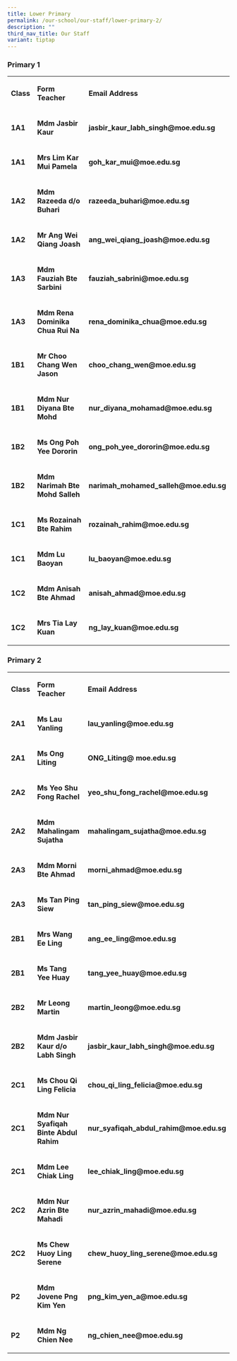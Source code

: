 ```yaml
---
title: Lower Primary
permalink: /our-school/our-staff/lower-primary-2/
description: ""
third_nav_title: Our Staff
variant: tiptap
---
```

<h3><strong>Primary 1</strong></h3><table><tbody><tr><td rowspan="1" colspan="1"><p><strong>Class</strong></p></td><td rowspan="1" colspan="1"><p><strong>Form Teacher</strong></p></td><td rowspan="1" colspan="1"><p><strong>Email Address</strong></p></td></tr><tr><td rowspan="1" colspan="1"><p><strong>1A1</strong></p></td><td rowspan="1" colspan="1"><p><strong>Mdm Jasbir Kaur</strong></p></td><td rowspan="1" colspan="1"><p><strong>jasbir_kaur_labh_singh@moe.edu.sg</strong></p></td></tr><tr><td rowspan="1" colspan="1"><p><strong>1A1</strong></p></td><td rowspan="1" colspan="1"><p><strong>Mrs Lim Kar Mui Pamela</strong></p></td><td rowspan="1" colspan="1"><p><strong>goh_kar_mui@moe.edu.sg</strong></p></td></tr><tr><td rowspan="1" colspan="1"><p><strong>1A2</strong></p></td><td rowspan="1" colspan="1"><p><strong>Mdm Razeeda d/o Buhari</strong></p></td><td rowspan="1" colspan="1"><p><strong>razeeda_buhari@moe.edu.sg</strong></p></td></tr><tr><td rowspan="1" colspan="1"><p><strong>1A2</strong></p></td><td rowspan="1" colspan="1"><p><strong>Mr Ang Wei Qiang Joash</strong></p></td><td rowspan="1" colspan="1"><p><strong>ang_wei_qiang_joash@moe.edu.sg</strong></p></td></tr><tr><td rowspan="1" colspan="1"><p><strong>1A3</strong></p></td><td rowspan="1" colspan="1"><p><strong>Mdm Fauziah Bte Sarbini</strong></p></td><td rowspan="1" colspan="1"><p><strong>fauziah_sabrini@moe.edu.sg</strong></p></td></tr><tr><td rowspan="1" colspan="1"><p><strong>1A3</strong></p></td><td rowspan="1" colspan="1"><p><strong>Mdm Rena Dominika Chua Rui Na</strong></p></td><td rowspan="1" colspan="1"><p><strong>rena_dominika_chua@moe.edu.sg</strong></p></td></tr><tr><td rowspan="1" colspan="1"><p><strong>1B1</strong></p></td><td rowspan="1" colspan="1"><p><strong>Mr Choo Chang Wen Jason</strong></p></td><td rowspan="1" colspan="1"><p><strong>choo_chang_wen@moe.edu.sg</strong></p></td></tr><tr><td rowspan="1" colspan="1"><p><strong>1B1</strong></p></td><td rowspan="1" colspan="1"><p><strong>Mdm Nur Diyana Bte Mohd</strong></p></td><td rowspan="1" colspan="1"><p><strong>nur_diyana_mohamad@moe.edu.sg</strong></p></td></tr><tr><td rowspan="1" colspan="1"><p><strong>1B2</strong></p></td><td rowspan="1" colspan="1"><p><strong>Ms Ong Poh Yee Dororin</strong></p></td><td rowspan="1" colspan="1"><p><strong>ong_poh_yee_dororin@moe.edu.sg</strong></p></td></tr><tr><td rowspan="1" colspan="1"><p><strong>1B2</strong></p></td><td rowspan="1" colspan="1"><p><strong>Mdm Narimah Bte Mohd Salleh</strong></p></td><td rowspan="1" colspan="1"><p><strong>narimah_mohamed_salleh@moe.edu.sg</strong></p></td></tr><tr><td rowspan="1" colspan="1"><p><strong>1C1</strong></p></td><td rowspan="1" colspan="1"><p><strong>Ms Rozainah Bte Rahim</strong></p></td><td rowspan="1" colspan="1"><p><strong>rozainah_rahim@moe.edu.sg</strong></p></td></tr><tr><td rowspan="1" colspan="1"><p><strong>1C1</strong></p></td><td rowspan="1" colspan="1"><p><strong>Mdm Lu Baoyan</strong></p></td><td rowspan="1" colspan="1"><p><strong>lu_baoyan@moe.edu.sg</strong></p></td></tr><tr><td rowspan="1" colspan="1"><p><strong>1C2</strong></p></td><td rowspan="1" colspan="1"><p><strong>Mdm Anisah Bte Ahmad</strong></p></td><td rowspan="1" colspan="1"><p><strong>anisah_ahmad@moe.edu.sg</strong></p></td></tr><tr><td rowspan="1" colspan="1"><p><strong>1C2</strong></p></td><td rowspan="1" colspan="1"><p><strong>Mrs Tia Lay Kuan</strong></p></td><td rowspan="1" colspan="1"><p><strong>ng_lay_kuan@moe.edu.sg</strong></p></td></tr></tbody></table><h3><strong>Primary 2</strong></h3><table><tbody><tr><td rowspan="1" colspan="1"><p><strong>Class</strong></p></td><td rowspan="1" colspan="1"><p><strong>Form Teacher</strong></p></td><td rowspan="1" colspan="1"><p><strong>Email Address</strong></p></td></tr><tr><td rowspan="1" colspan="1"><p><strong>2A1</strong></p></td><td rowspan="1" colspan="1"><p><strong>Ms Lau Yanling</strong></p></td><td rowspan="1" colspan="1"><p><strong>lau_yanling@moe.edu.sg</strong></p></td></tr><tr><td rowspan="1" colspan="1"><p><strong>2A1</strong></p></td><td rowspan="1" colspan="1"><p><strong>Ms Ong Liting</strong></p></td><td rowspan="1" colspan="1"><p><strong>ONG_Liting@ moe.edu.sg</strong></p></td></tr><tr><td rowspan="1" colspan="1"><p><strong>2A2</strong></p></td><td rowspan="1" colspan="1"><p><strong>Ms Yeo Shu Fong Rachel</strong></p></td><td rowspan="1" colspan="1"><p><strong>yeo_shu_fong_rachel@moe.edu.sg</strong></p></td></tr><tr><td rowspan="1" colspan="1"><p><strong>2A2</strong></p></td><td rowspan="1" colspan="1"><p><strong>Mdm Mahalingam Sujatha</strong></p></td><td rowspan="1" colspan="1"><p><strong>mahalingam_sujatha@moe.edu.sg</strong></p></td></tr><tr><td rowspan="1" colspan="1"><p><strong>2A3</strong></p></td><td rowspan="1" colspan="1"><p><strong>Mdm Morni Bte Ahmad</strong></p></td><td rowspan="1" colspan="1"><p><strong>morni_ahmad@moe.edu.sg</strong></p></td></tr><tr><td rowspan="1" colspan="1"><p><strong>2A3</strong></p></td><td rowspan="1" colspan="1"><p><strong>Ms Tan Ping Siew</strong></p></td><td rowspan="1" colspan="1"><p><strong>tan_ping_siew@moe.edu.sg</strong></p></td></tr><tr><td rowspan="1" colspan="1"><p><strong>2B1</strong></p></td><td rowspan="1" colspan="1"><p><strong>Mrs Wang Ee Ling</strong></p></td><td rowspan="1" colspan="1"><p><strong>ang_ee_ling@moe.edu.sg</strong></p></td></tr><tr><td rowspan="1" colspan="1"><p><strong>2B1</strong></p></td><td rowspan="1" colspan="1"><p><strong>Ms Tang Yee Huay</strong></p></td><td rowspan="1" colspan="1"><p><strong>tang_yee_huay@moe.edu.sg</strong></p></td></tr><tr><td rowspan="1" colspan="1"><p><strong>2B2</strong></p></td><td rowspan="1" colspan="1"><p><strong>Mr Leong Martin</strong></p></td><td rowspan="1" colspan="1"><p><strong>martin_leong@moe.edu.sg</strong></p></td></tr><tr><td rowspan="1" colspan="1"><p><strong>2B2</strong></p></td><td rowspan="1" colspan="1"><p><strong>Mdm Jasbir Kaur d/o Labh Singh</strong></p></td><td rowspan="1" colspan="1"><p><strong>jasbir_kaur_labh_singh@moe.edu.sg</strong></p></td></tr><tr><td rowspan="1" colspan="1"><p><strong>2C1</strong></p></td><td rowspan="1" colspan="1"><p><strong>Ms Chou Qi Ling Felicia</strong></p></td><td rowspan="1" colspan="1"><p><strong>chou_qi_ling_felicia@moe.edu.sg</strong></p></td></tr><tr><td rowspan="1" colspan="1"><p><strong>2C1</strong></p></td><td rowspan="1" colspan="1"><p><strong>Mdm Nur Syafiqah Binte Abdul Rahim</strong></p></td><td rowspan="1" colspan="1"><p><strong>nur_syafiqah_abdul_rahim@moe.edu.sg</strong></p></td></tr><tr><td rowspan="1" colspan="1"><p><strong>2C1</strong></p></td><td rowspan="1" colspan="1"><p><strong>Mdm Lee Chiak Ling</strong></p></td><td rowspan="1" colspan="1"><p><strong>lee_chiak_ling@moe.edu.sg</strong></p></td></tr><tr><td rowspan="1" colspan="1"><p><strong>2C2</strong></p></td><td rowspan="1" colspan="1"><p><strong>Mdm Nur Azrin Bte Mahadi</strong></p></td><td rowspan="1" colspan="1"><p><strong>nur_azrin_mahadi@moe.edu.sg</strong></p></td></tr><tr><td rowspan="1" colspan="1"><p><strong>2C2</strong></p></td><td rowspan="1" colspan="1"><p><strong>Ms Chew Huoy Ling Serene</strong></p></td><td rowspan="1" colspan="1"><p><strong>chew_huoy_ling_serene@moe.edu.sg</strong></p></td></tr><tr><td rowspan="1" colspan="1"><p><strong>P2</strong></p></td><td rowspan="1" colspan="1"><p><strong>Mdm Jovene Png Kim Yen</strong></p></td><td rowspan="1" colspan="1"><p><strong>png_kim_yen_a@moe.edu.sg</strong></p></td></tr><tr><td rowspan="1" colspan="1"><p><strong>P2</strong></p></td><td rowspan="1" colspan="1"><p><strong>Mdm Ng Chien Nee</strong></p></td><td rowspan="1" colspan="1"><p><strong>ng_chien_nee@moe.edu.sg</strong></p></td></tr></tbody></table><p></p>